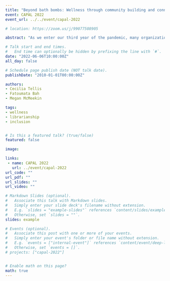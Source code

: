 ```yaml
---
title: "Beyond bath bombs: Wellness through community building and connection at uOttawa Library"
event: CAPAL 2022
event_url: ../../event/capal-2022

# location: https://zoom.us/j/99077508905

abstract: "As we enter our third year of the pandemic, many organizations, including academic libraries, are recognizing the continuous and significant need to emphasize the health and wellbeing of employees. The social isolation and increased caregiving responsibilities, among other issues, have contributed to burnout in many employees. With remote work and interacting exclusively through screens, some of the sense of community brought by the workplace has been lost. From employee assistance programs to wellness stipends, managers and leaders have attempted to provide benefits that will get staff back on track. But is it wise to promote these options without accounting for the principles that underscore equity, diversity, and inclusion (EDI)? Are these programs truly improving the wellness of employees? Is the strong emphasis on individual wellbeing detrimental to the idea of collective wellbeing? How can all library workers contribute to a greater sense of wellness in their workplaces beyond the pandemic? As we learned to navigate these challenges, we wished to remain committed to our own wellbeing and our desire to foster a sense of belonging and community in the library, while staying true to the organization’s vision of championing EDI, accessibility, and anti-racism initiatives including outreach events, collection building, and human-centered services. In this session, participants will hear from three uOttawa Library employees: a manager, an Inclusion Librarian and a Data Support Specialist. They will outline the inclusion work they are doing internally, and with the wider uOttawa community, and discuss how this intersects with ideas of wellness."

# Talk start and end times.
#   End time can optionally be hidden by prefixing the line with `#`.
date: "2022-06-06T10:00:00Z"
all_day: false

# Schedule page publish date (NOT talk date).
publishDate: "2010-01-01T00:00:00Z"

authors:
- Cecilia Tellis
- Fatoumata Bah
- Megan McMeekin

tags: 
- wellness
- librarianship
- inclusion


# Is this a featured talk? (true/false)
featured: false

image:

links:
 - name: CAPAL 2022
   url: ../event/capal-2022
url_code: ""
url_pdf: ""
url_slides: ""
url_video: ""

# Markdown Slides (optional).
#   Associate this talk with Markdown slides.
#   Simply enter your slide deck's filename without extension.
#   E.g. `slides = "example-slides"` references `content/slides/example-slides.md`.
#   Otherwise, set `slides = ""`.
slides: example

# Events (optional).
#   Associate this post with one or more of your events.
#   Simply enter your event's folder or file name without extension.
#   E.g. `events = ["internal-event"]` references `content/event/deep-learning/index.md`.
#   Otherwise, set `events = []`.
# projects: ["capal-2022"]


# Enable math on this page?
math: true
---
```


